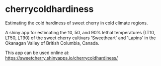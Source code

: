 # cherrycoldhardiness
Estimating the cold hardiness of sweet cherry in cold climate regions.

A shiny app for estimating the 10, 50, and 90% lethal temperatures (LT10, LT50, LT90) of the sweet cherry cultivars 'Sweetheart' and 'Lapins' in the Okanagan Valley of British Columbia, Canada.

This app can be used online at: https://sweetcherry.shinyapps.io/cherrycoldhardiness/
